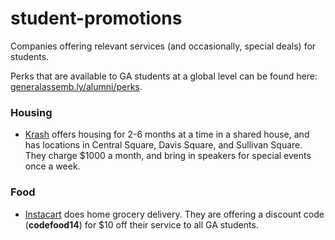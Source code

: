 student-promotions
==================

Companies offering relevant services (and occasionally, special deals) for students.

Perks that are available to GA students at a global level can be found here: <a href="https://generalassemb.ly/alumni/perks">generalassemb.ly/alumni/perks</a>.

<h3> Housing </h3>
<ul>
  <li><a href="www.krash.io">Krash</a> offers housing for 2-6 months at a time in a shared house, and has locations in Central Square, Davis Square, and Sullivan Square. They charge $1000 a month, and bring in speakers for special events once a week.</li>
</ul>

<h3> Food </h3>
<ul>
  <li><a href="wwww.instacart.com">Instacart</a>  does home grocery delivery. They are offering a discount code (<strong>codefood14</strong>) for $10 off their service to all GA students.</li>
</ul>

<!--
<h3> Transportation </h3>
<ul>
  <li></li>
</ul>

<h3> Fun Activities </h3>
<ul>
  <li></li>
</ul>
-->
